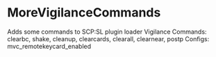 # MoreVigilanceCommands
 Adds some commands to SCP:SL plugin loader Vigilance
Commands: clearbc, shake, cleanup, clearcards, clearall, clearnear, postp
Configs: mvc_remotekeycard_enabled